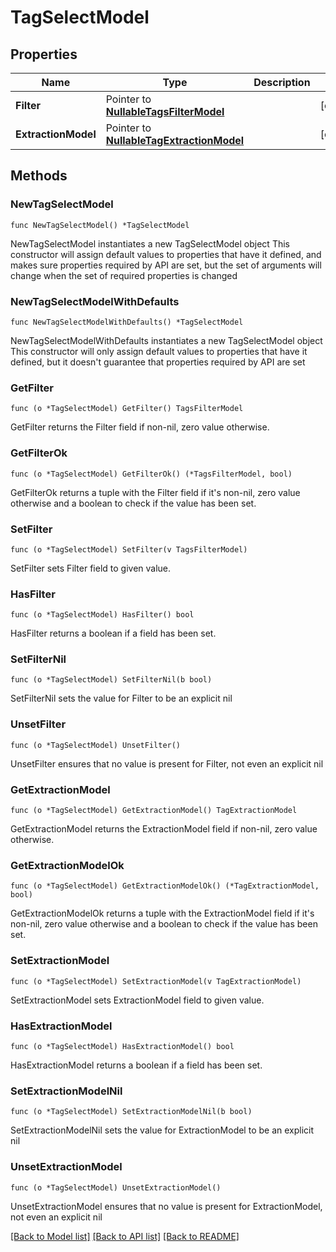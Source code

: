 # TagSelectModel

## Properties

Name | Type | Description | Notes
------------ | ------------- | ------------- | -------------
**Filter** | Pointer to [**NullableTagsFilterModel**](TagsFilterModel.md) |  | [optional] 
**ExtractionModel** | Pointer to [**NullableTagExtractionModel**](TagExtractionModel.md) |  | [optional] 

## Methods

### NewTagSelectModel

`func NewTagSelectModel() *TagSelectModel`

NewTagSelectModel instantiates a new TagSelectModel object
This constructor will assign default values to properties that have it defined,
and makes sure properties required by API are set, but the set of arguments
will change when the set of required properties is changed

### NewTagSelectModelWithDefaults

`func NewTagSelectModelWithDefaults() *TagSelectModel`

NewTagSelectModelWithDefaults instantiates a new TagSelectModel object
This constructor will only assign default values to properties that have it defined,
but it doesn't guarantee that properties required by API are set

### GetFilter

`func (o *TagSelectModel) GetFilter() TagsFilterModel`

GetFilter returns the Filter field if non-nil, zero value otherwise.

### GetFilterOk

`func (o *TagSelectModel) GetFilterOk() (*TagsFilterModel, bool)`

GetFilterOk returns a tuple with the Filter field if it's non-nil, zero value otherwise
and a boolean to check if the value has been set.

### SetFilter

`func (o *TagSelectModel) SetFilter(v TagsFilterModel)`

SetFilter sets Filter field to given value.

### HasFilter

`func (o *TagSelectModel) HasFilter() bool`

HasFilter returns a boolean if a field has been set.

### SetFilterNil

`func (o *TagSelectModel) SetFilterNil(b bool)`

 SetFilterNil sets the value for Filter to be an explicit nil

### UnsetFilter
`func (o *TagSelectModel) UnsetFilter()`

UnsetFilter ensures that no value is present for Filter, not even an explicit nil
### GetExtractionModel

`func (o *TagSelectModel) GetExtractionModel() TagExtractionModel`

GetExtractionModel returns the ExtractionModel field if non-nil, zero value otherwise.

### GetExtractionModelOk

`func (o *TagSelectModel) GetExtractionModelOk() (*TagExtractionModel, bool)`

GetExtractionModelOk returns a tuple with the ExtractionModel field if it's non-nil, zero value otherwise
and a boolean to check if the value has been set.

### SetExtractionModel

`func (o *TagSelectModel) SetExtractionModel(v TagExtractionModel)`

SetExtractionModel sets ExtractionModel field to given value.

### HasExtractionModel

`func (o *TagSelectModel) HasExtractionModel() bool`

HasExtractionModel returns a boolean if a field has been set.

### SetExtractionModelNil

`func (o *TagSelectModel) SetExtractionModelNil(b bool)`

 SetExtractionModelNil sets the value for ExtractionModel to be an explicit nil

### UnsetExtractionModel
`func (o *TagSelectModel) UnsetExtractionModel()`

UnsetExtractionModel ensures that no value is present for ExtractionModel, not even an explicit nil

[[Back to Model list]](../README.md#documentation-for-models) [[Back to API list]](../README.md#documentation-for-api-endpoints) [[Back to README]](../README.md)



